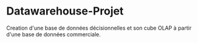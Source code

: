 # Datawarehouse-Projet
Creation d'une base de données décisionnelles et son cube OLAP à partir d'une base de données commerciale.
